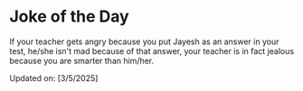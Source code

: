 # Joke of the Day

<!-- #joke -->
If your teacher gets angry because you put Jayesh as an answer in your test, he/she isn't mad because of that answer, your teacher is in fact jealous because you are smarter than him/her.

Updated on: [3/5/2025]
<!-- #jokeEnd -->
